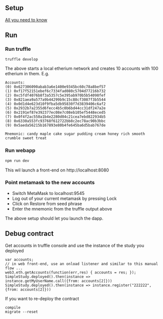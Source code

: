 ## Setup
[All you need to know](http://truffleframework.com/boxes/webpack)

## Run

### Run truffle
```bash
truffle develop
```
The above starts a local etherium network and creates 10 accounts with 100 etherium in them. E.g.

```
Accounts:
(0) 0x627306090abab3a6e1400e9345bc60c78a8bef57
(1) 0xf17f52151ebef6c7334fad080c5704d77216b732
(2) 0xc5fdf4076b8f3a5357c5e395ab970b5b54098fef
(3) 0x821aea9a577a9b44299b9c15c88cf3087f3b5544
(4) 0x0d1d4e623d10f9fba5db95830f7d3839406c6af2
(5) 0x2932b7a2355d6fecc4b5c0b6bd44cc31df247a2e
(6) 0x2191ef87e392377ec08e7c08eb105ef5448eced5
(7) 0x0f4f2ac550a1b4e2280d04c21cea7ebd822934b5
(8) 0x6330a553fc93768f612722bb8c2ec78ac90b3bbc
(9) 0x5aeda56215b167893e80b4fe645ba6d5bab767de

Mnemonic: candy maple cake sugar pudding cream honey rich smooth crumble sweet treat
```

### Run webapp
```bash
npm run dev
```
This wil launch a front-end on http://localhost:8080

### Point metamask to the new accounts
* Switch MetaMask to localhost:9545
* Log out of your current metamask by pressing Lock
* Click on Restore from seed phrase
* Enter the mnemonic from the truffle output above

The above setup should let you launch the dapp.

## Debug contract
Get accounts in truffle console and use the instance of the study you deployed
```
var accounts;
// in web front-end, use an onload listener and similar to this manual flow ...
web3.eth.getAccounts(function(err,res) { accounts = res; });
SimpleStudy.deployed().then(instance => instance.getMyUserName.call({from: accounts[2]}))
SimpleStudy.deployed().then(instance => instance.register("222222", {from: accounts[2]}))
```

If you want to re-deploy the contract
```
compile
migrate --reset
```
